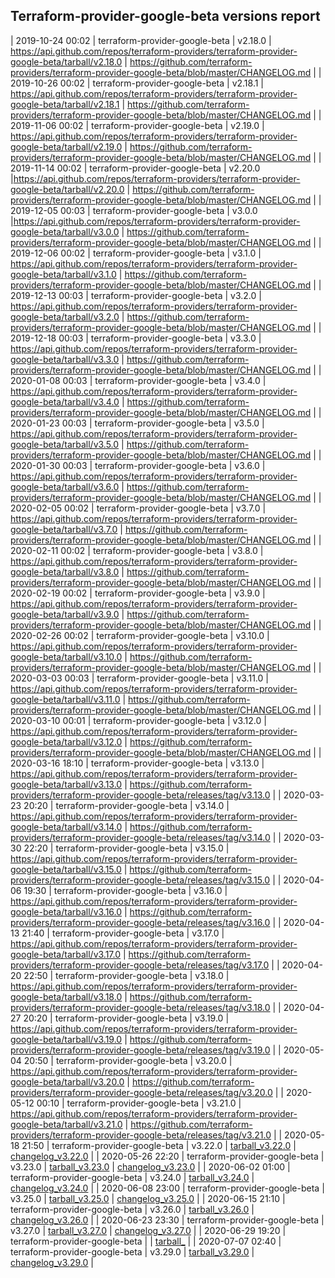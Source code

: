 ## Terraform-provider-google-beta versions report

| 2019-10-24 00:02 | terraform-provider-google-beta | v2.18.0 | https://api.github.com/repos/terraform-providers/terraform-provider-google-beta/tarball/v2.18.0 | https://github.com/terraform-providers/terraform-provider-google-beta/blob/master/CHANGELOG.md |
| 2019-10-26 00:02 | terraform-provider-google-beta | v2.18.1 | https://api.github.com/repos/terraform-providers/terraform-provider-google-beta/tarball/v2.18.1 | https://github.com/terraform-providers/terraform-provider-google-beta/blob/master/CHANGELOG.md |
| 2019-11-06 00:02 | terraform-provider-google-beta | v2.19.0 | https://api.github.com/repos/terraform-providers/terraform-provider-google-beta/tarball/v2.19.0 | https://github.com/terraform-providers/terraform-provider-google-beta/blob/master/CHANGELOG.md |
| 2019-11-14 00:02 | terraform-provider-google-beta | v2.20.0 |https://api.github.com/repos/terraform-providers/terraform-provider-google-beta/tarball/v2.20.0 | https://github.com/terraform-providers/terraform-provider-google-beta/blob/master/CHANGELOG.md |
| 2019-12-05 00:03 | terraform-provider-google-beta | v3.0.0  |https://api.github.com/repos/terraform-providers/terraform-provider-google-beta/tarball/v3.0.0 | https://github.com/terraform-providers/terraform-provider-google-beta/blob/master/CHANGELOG.md |
| 2019-12-06 00:02 | terraform-provider-google-beta | v3.1.0 | https://api.github.com/repos/terraform-providers/terraform-provider-google-beta/tarball/v3.1.0 | https://github.com/terraform-providers/terraform-provider-google-beta/blob/master/CHANGELOG.md |
| 2019-12-13 00:03 | terraform-provider-google-beta | v3.2.0 | https://api.github.com/repos/terraform-providers/terraform-provider-google-beta/tarball/v3.2.0 | https://github.com/terraform-providers/terraform-provider-google-beta/blob/master/CHANGELOG.md |
| 2019-12-18 00:03 | terraform-provider-google-beta | v3.3.0 | https://api.github.com/repos/terraform-providers/terraform-provider-google-beta/tarball/v3.3.0 | https://github.com/terraform-providers/terraform-provider-google-beta/blob/master/CHANGELOG.md |
| 2020-01-08 00:03 | terraform-provider-google-beta | v3.4.0 | https://api.github.com/repos/terraform-providers/terraform-provider-google-beta/tarball/v3.4.0 | https://github.com/terraform-providers/terraform-provider-google-beta/blob/master/CHANGELOG.md |
| 2020-01-23 00:03 | terraform-provider-google-beta | v3.5.0 | https://api.github.com/repos/terraform-providers/terraform-provider-google-beta/tarball/v3.5.0 | https://github.com/terraform-providers/terraform-provider-google-beta/blob/master/CHANGELOG.md |
| 2020-01-30 00:03 | terraform-provider-google-beta | v3.6.0 | https://api.github.com/repos/terraform-providers/terraform-provider-google-beta/tarball/v3.6.0 | https://github.com/terraform-providers/terraform-provider-google-beta/blob/master/CHANGELOG.md |
| 2020-02-05 00:02 | terraform-provider-google-beta | v3.7.0 | https://api.github.com/repos/terraform-providers/terraform-provider-google-beta/tarball/v3.7.0 | https://github.com/terraform-providers/terraform-provider-google-beta/blob/master/CHANGELOG.md |
| 2020-02-11 00:02 | terraform-provider-google-beta | v3.8.0 | https://api.github.com/repos/terraform-providers/terraform-provider-google-beta/tarball/v3.8.0 | https://github.com/terraform-providers/terraform-provider-google-beta/blob/master/CHANGELOG.md |
| 2020-02-19 00:02 | terraform-provider-google-beta | v3.9.0 | https://api.github.com/repos/terraform-providers/terraform-provider-google-beta/tarball/v3.9.0 | https://github.com/terraform-providers/terraform-provider-google-beta/blob/master/CHANGELOG.md |
| 2020-02-26 00:02 | terraform-provider-google-beta | v3.10.0 | https://api.github.com/repos/terraform-providers/terraform-provider-google-beta/tarball/v3.10.0 | https://github.com/terraform-providers/terraform-provider-google-beta/blob/master/CHANGELOG.md |
| 2020-03-03 00:03 | terraform-provider-google-beta | v3.11.0 | https://api.github.com/repos/terraform-providers/terraform-provider-google-beta/tarball/v3.11.0 | https://github.com/terraform-providers/terraform-provider-google-beta/blob/master/CHANGELOG.md |
| 2020-03-10 00:01 | terraform-provider-google-beta | v3.12.0 | https://api.github.com/repos/terraform-providers/terraform-provider-google-beta/tarball/v3.12.0 | https://github.com/terraform-providers/terraform-provider-google-beta/blob/master/CHANGELOG.md |
| 2020-03-16 18:10 | terraform-provider-google-beta | v3.13.0 | https://api.github.com/repos/terraform-providers/terraform-provider-google-beta/tarball/v3.13.0 | https://github.com/terraform-providers/terraform-provider-google-beta/releases/tag/v3.13.0 |
| 2020-03-23 20:20 | terraform-provider-google-beta | v3.14.0 | https://api.github.com/repos/terraform-providers/terraform-provider-google-beta/tarball/v3.14.0 | https://github.com/terraform-providers/terraform-provider-google-beta/releases/tag/v3.14.0 |
| 2020-03-30 22:20 | terraform-provider-google-beta | v3.15.0 | https://api.github.com/repos/terraform-providers/terraform-provider-google-beta/tarball/v3.15.0 | https://github.com/terraform-providers/terraform-provider-google-beta/releases/tag/v3.15.0 |
| 2020-04-06 19:30 | terraform-provider-google-beta | v3.16.0 | https://api.github.com/repos/terraform-providers/terraform-provider-google-beta/tarball/v3.16.0 | https://github.com/terraform-providers/terraform-provider-google-beta/releases/tag/v3.16.0 |
| 2020-04-13 21:40 | terraform-provider-google-beta | v3.17.0 | https://api.github.com/repos/terraform-providers/terraform-provider-google-beta/tarball/v3.17.0 | https://github.com/terraform-providers/terraform-provider-google-beta/releases/tag/v3.17.0 |
| 2020-04-20 22:50 | terraform-provider-google-beta | v3.18.0 | https://api.github.com/repos/terraform-providers/terraform-provider-google-beta/tarball/v3.18.0 | https://github.com/terraform-providers/terraform-provider-google-beta/releases/tag/v3.18.0 |
| 2020-04-27 20:20 | terraform-provider-google-beta | v3.19.0 | https://api.github.com/repos/terraform-providers/terraform-provider-google-beta/tarball/v3.19.0 | https://github.com/terraform-providers/terraform-provider-google-beta/releases/tag/v3.19.0 |
| 2020-05-04 20:50 | terraform-provider-google-beta | v3.20.0 | https://api.github.com/repos/terraform-providers/terraform-provider-google-beta/tarball/v3.20.0 | https://github.com/terraform-providers/terraform-provider-google-beta/releases/tag/v3.20.0 |
| 2020-05-12 00:10 | terraform-provider-google-beta | v3.21.0 | https://api.github.com/repos/terraform-providers/terraform-provider-google-beta/tarball/v3.21.0 | https://github.com/terraform-providers/terraform-provider-google-beta/releases/tag/v3.21.0 |
| 2020-05-18 21:50 | terraform-provider-google-beta | v3.22.0 | [tarball_v3.22.0](https://api.github.com/repos/terraform-providers/terraform-provider-google-beta/tarball/v3.22.0) | [changelog_v3.22.0](https://github.com/terraform-providers/terraform-provider-google-beta/releases/tag/v3.22.0) |
| 2020-05-26 22:20 | terraform-provider-google-beta | v3.23.0 | [tarball_v3.23.0](https://api.github.com/repos/terraform-providers/terraform-provider-google-beta/tarball/v3.23.0) | [changelog_v3.23.0](https://github.com/terraform-providers/terraform-provider-google-beta/releases/tag/v3.23.0) |
| 2020-06-02 01:00 | terraform-provider-google-beta | v3.24.0 | [tarball_v3.24.0](https://api.github.com/repos/terraform-providers/terraform-provider-google-beta/tarball/v3.24.0) | [changelog_v3.24.0](https://github.com/terraform-providers/terraform-provider-google-beta/releases/tag/v3.24.0) |
| 2020-06-08 23:00 | terraform-provider-google-beta | v3.25.0 | [tarball_v3.25.0](https://api.github.com/repos/terraform-providers/terraform-provider-google-beta/tarball/v3.25.0) | [changelog_v3.25.0](https://github.com/terraform-providers/terraform-provider-google-beta/releases/tag/v3.25.0) |
| 2020-06-15 21:10 | terraform-provider-google-beta | v3.26.0 | [tarball_v3.26.0](https://api.github.com/repos/terraform-providers/terraform-provider-google-beta/tarball/v3.26.0) | [changelog_v3.26.0](https://github.com/terraform-providers/terraform-provider-google-beta/releases/tag/v3.26.0) |
| 2020-06-23 23:30 | terraform-provider-google-beta | v3.27.0 | [tarball_v3.27.0](https://api.github.com/repos/terraform-providers/terraform-provider-google-beta/tarball/v3.27.0) | [changelog_v3.27.0](https://github.com/terraform-providers/terraform-provider-google-beta/releases/tag/v3.27.0) |
| 2020-06-29 19:20 | terraform-provider-google-beta |  | [tarball_](https://api.github.com/repos/terraform-providers/terraform-provider-google-beta/tarball/v3.28.0) |
| 2020-07-07 02:40 | terraform-provider-google-beta | v3.29.0 | [tarball_v3.29.0](https://api.github.com/repos/terraform-providers/terraform-provider-google-beta/tarball/v3.29.0) | [changelog_v3.29.0](https://github.com/terraform-providers/terraform-provider-google-beta/releases/tag/v3.29.0) |
